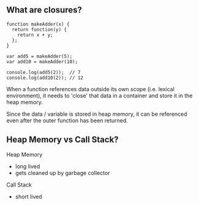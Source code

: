 ## What are closures?

```
function makeAdder(x) {
  return function(y) {
    return x + y;
  };
}

var add5 = makeAdder(5);
var add10 = makeAdder(10);

console.log(add5(2));  // 7
console.log(add10(2)); // 12
```

When a function references data outside its own scope (i.e. lexical environment), it needs to 'close' that data in a container and store it in the heap memory.

Since the data / variable is stored in heap memory, it can be referenced even after the outer function has been returned.

## Heap Memory vs Call Stack?

Heap Memory

- long lived
- gets cleaned up by garbage collector

Call Stack

- short lived
